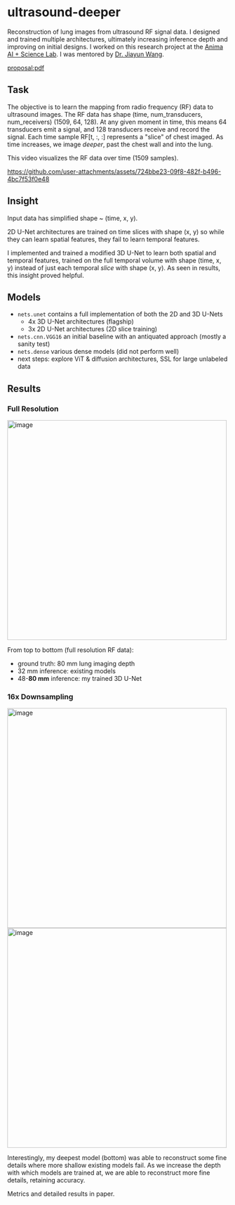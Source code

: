 # ultrasound-deeper

Reconstruction of lung images from ultrasound RF signal data. I designed and trained multiple architectures, ultimately increasing inference depth and improving on initial designs. I worked on this research project at the [Anima AI + Science Lab](http://tensorlab.cms.caltech.edu/users/anima/). I was mentored by [Dr. Jiayun Wang](http://pwang.pw/).

[proposal:pdf](https://github.com/user-attachments/files/16369650/surf_proposal_24.pdf)

## Task
The objective is to learn the mapping from radio frequency (RF) data to ultrasound images. The RF data has shape (time, num_transducers, num_receivers) (1509, 64, 128). At any given moment in time, this means 64 transducers emit a signal, and 128 transducers receive and record the signal. Each time sample RF[t, :, :] represents a "slice" of chest imaged. As time increases, we image _deeper_, past the chest wall and into the lung.

This video visualizes the RF data over time (1509 samples).

https://github.com/user-attachments/assets/724bbe23-09f8-482f-b496-4bc7f53f0e48

## Insight
Input data has simplified shape ~ (time, x, y).

2D U-Net architectures are trained on time slices with shape (x, y) so while they can learn spatial features, they fail to learn temporal features.

I implemented and trained a modified 3D U-Net to learn both spatial and temporal features, trained on the full temporal volume with shape (time, x, y) instead of just each temporal _slice_ with shape (x, y). As seen in results, this insight proved helpful.


## Models
- `nets.unet` contains a full implementation of both the 2D and 3D U-Nets
  - 4x 3D U-Net architectures (flagship)
  - 3x 2D U-Net architectures (2D slice training)
- `nets.cnn.VGG16` an initial baseline with an antiquated approach (mostly a sanity test)
- `nets.dense` various dense models (did not perform well)
- next steps: explore ViT & diffusion architectures, SSL for large unlabeled data


## Results

### Full Resolution
<img width="500" alt="image" src="https://github.com/user-attachments/assets/777fffdf-434f-4268-905d-b6848773c9e9">

From top to bottom (full resolution RF data):
- ground truth: 80 mm lung imaging depth
- 32 mm inference: existing models
- 48-**80 mm** inference: my trained 3D U-Net

### 16x Downsampling
<img width="500" alt="image" src="https://github.com/user-attachments/assets/5eab5582-0071-4387-aff3-7f962f706942">

<img width="500" alt="image" src="https://github.com/user-attachments/assets/a42ac953-f147-4ae5-902e-12a6e4b1d8bb">

Interestingly, my deepest model (bottom) was able to reconstruct some fine details where more shallow existing models fail.
As we increase the depth with which models are trained at, we are able to reconstruct more fine details, retaining accuracy.

Metrics and detailed results in paper.
